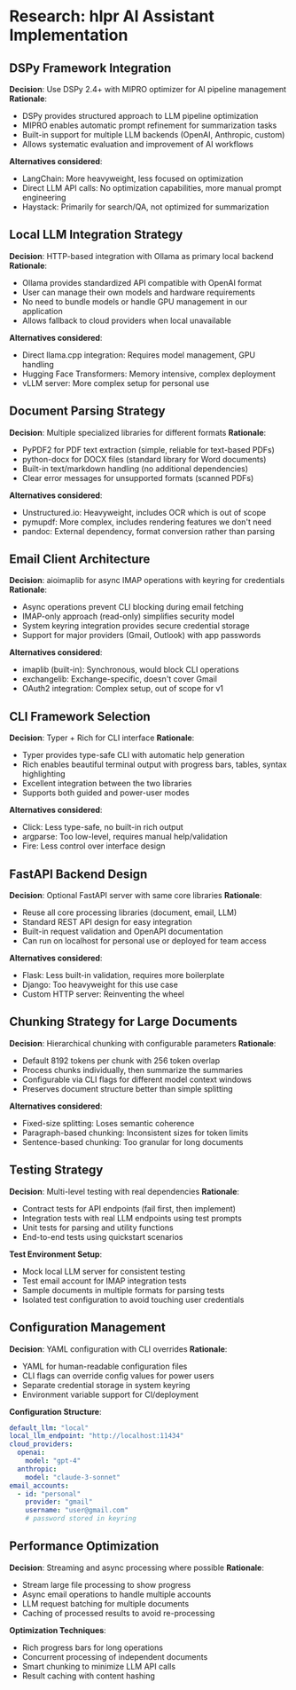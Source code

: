 # Research: hlpr AI Assistant Implementation

## DSPy Framework Integration

**Decision**: Use DSPy 2.4+ with MIPRO optimizer for AI pipeline management
**Rationale**: 
- DSPy provides structured approach to LLM pipeline optimization
- MIPRO enables automatic prompt refinement for summarization tasks
- Built-in support for multiple LLM backends (OpenAI, Anthropic, custom)
- Allows systematic evaluation and improvement of AI workflows

**Alternatives considered**:
- LangChain: More heavyweight, less focused on optimization
- Direct LLM API calls: No optimization capabilities, more manual prompt engineering
- Haystack: Primarily for search/QA, not optimized for summarization

## Local LLM Integration Strategy

**Decision**: HTTP-based integration with Ollama as primary local backend
**Rationale**:
- Ollama provides standardized API compatible with OpenAI format
- User can manage their own models and hardware requirements
- No need to bundle models or handle GPU management in our application
- Allows fallback to cloud providers when local unavailable

**Alternatives considered**:
- Direct llama.cpp integration: Requires model management, GPU handling
- Hugging Face Transformers: Memory intensive, complex deployment
- vLLM server: More complex setup for personal use

## Document Parsing Strategy

**Decision**: Multiple specialized libraries for different formats
**Rationale**:
- PyPDF2 for PDF text extraction (simple, reliable for text-based PDFs)
- python-docx for DOCX files (standard library for Word documents)
- Built-in text/markdown handling (no additional dependencies)
- Clear error messages for unsupported formats (scanned PDFs)

**Alternatives considered**:
- Unstructured.io: Heavyweight, includes OCR which is out of scope
- pymupdf: More complex, includes rendering features we don't need
- pandoc: External dependency, format conversion rather than parsing

## Email Client Architecture

**Decision**: aioimaplib for async IMAP operations with keyring for credentials
**Rationale**:
- Async operations prevent CLI blocking during email fetching
- IMAP-only approach (read-only) simplifies security model
- System keyring integration provides secure credential storage
- Support for major providers (Gmail, Outlook) with app passwords

**Alternatives considered**:
- imaplib (built-in): Synchronous, would block CLI operations
- exchangelib: Exchange-specific, doesn't cover Gmail
- OAuth2 integration: Complex setup, out of scope for v1

## CLI Framework Selection

**Decision**: Typer + Rich for CLI interface
**Rationale**:
- Typer provides type-safe CLI with automatic help generation
- Rich enables beautiful terminal output with progress bars, tables, syntax highlighting
- Excellent integration between the two libraries
- Supports both guided and power-user modes

**Alternatives considered**:
- Click: Less type-safe, no built-in rich output
- argparse: Too low-level, requires manual help/validation
- Fire: Less control over interface design

## FastAPI Backend Design

**Decision**: Optional FastAPI server with same core libraries
**Rationale**:
- Reuse all core processing libraries (document, email, LLM)
- Standard REST API design for easy integration
- Built-in request validation and OpenAPI documentation
- Can run on localhost for personal use or deployed for team access

**Alternatives considered**:
- Flask: Less built-in validation, requires more boilerplate
- Django: Too heavyweight for this use case
- Custom HTTP server: Reinventing the wheel

## Chunking Strategy for Large Documents

**Decision**: Hierarchical chunking with configurable parameters
**Rationale**:
- Default 8192 tokens per chunk with 256 token overlap
- Process chunks individually, then summarize the summaries
- Configurable via CLI flags for different model context windows
- Preserves document structure better than simple splitting

**Alternatives considered**:
- Fixed-size splitting: Loses semantic coherence
- Paragraph-based chunking: Inconsistent sizes for token limits
- Sentence-based chunking: Too granular for long documents

## Testing Strategy

**Decision**: Multi-level testing with real dependencies
**Rationale**:
- Contract tests for API endpoints (fail first, then implement)
- Integration tests with real LLM endpoints using test prompts
- Unit tests for parsing and utility functions
- End-to-end tests using quickstart scenarios

**Test Environment Setup**:
- Mock local LLM server for consistent testing
- Test email account for IMAP integration tests
- Sample documents in multiple formats for parsing tests
- Isolated test configuration to avoid touching user credentials

## Configuration Management

**Decision**: YAML configuration with CLI overrides
**Rationale**:
- YAML for human-readable configuration files
- CLI flags can override config values for power users
- Separate credential storage in system keyring
- Environment variable support for CI/deployment

**Configuration Structure**:
```yaml
default_llm: "local"
local_llm_endpoint: "http://localhost:11434"
cloud_providers:
  openai:
    model: "gpt-4"
  anthropic:
    model: "claude-3-sonnet"
email_accounts:
  - id: "personal"
    provider: "gmail"
    username: "user@gmail.com"
    # password stored in keyring
```

## Performance Optimization

**Decision**: Streaming and async processing where possible
**Rationale**:
- Stream large file processing to show progress
- Async email operations to handle multiple accounts
- LLM request batching for multiple documents
- Caching of processed results to avoid re-processing

**Optimization Techniques**:
- Rich progress bars for long operations
- Concurrent processing of independent documents
- Smart chunking to minimize LLM API calls
- Result caching with content hashing